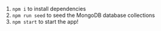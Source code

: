 1. `npm i` to install dependencies
2. `npm run seed` to seed the MongoDB database collections
3. `npm start` to start the app!